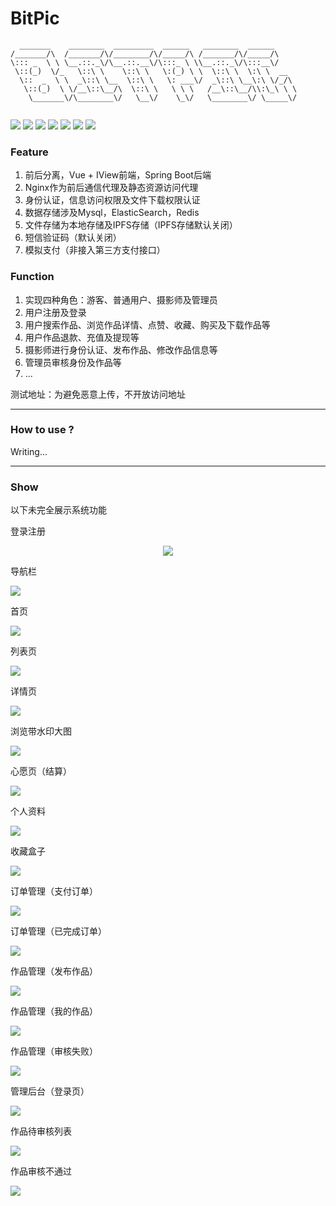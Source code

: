 # BitPic
```
  _______    ________  _________  ______   ________  ______      
/_______/\  /_______/\/________/\/_____/\ /_______/\/_____/\     
\::: _  \ \ \__.::._\/\__.::.__\/\:::_ \ \\__.::._\/\:::__\/     
 \::(_)  \/_   \::\ \    \::\ \   \:(_) \ \  \::\ \  \:\ \  __   
  \::  _  \ \  _\::\ \__  \::\ \   \: ___\/  _\::\ \__\:\ \/_/\  
   \::(_)  \ \/__\::\__/\  \::\ \   \ \ \   /__\::\__/\\:\_\ \ \ 
    \_______\/\________\/   \__\/    \_\/   \________\/ \_____\/ 
                                                                
```

![](https://img.shields.io/badge/java-1.8-blue.svg) ![](https://img.shields.io/badge/springboot-2.0.4-blue.svg) ![](https://img.shields.io/badge/vue-2.x-blue.svg) ![](https://img.shields.io/badge/iview-3-blue.svg) ![](https://img.shields.io/badge/ipfs-0.4.18-blue.svg) ![](https://img.shields.io/badge/nginx-1.15.7-blue.svg) ![](https://img.shields.io/badge/elasticsearch-5.6.3-blue.svg)

### Feature

1. 前后分离，Vue + IView前端，Spring Boot后端
2. Nginx作为前后通信代理及静态资源访问代理
3. 身份认证，信息访问权限及文件下载权限认证
4. 数据存储涉及Mysql，ElasticSearch，Redis
5. 文件存储为本地存储及IPFS存储（IPFS存储默认关闭）
6. 短信验证码（默认关闭）
7. 模拟支付（非接入第三方支付接口）

### Function

1. 实现四种角色：游客、普通用户、摄影师及管理员
2. 用户注册及登录
3. 用户搜索作品、浏览作品详情、点赞、收藏、购买及下载作品等
4. 用户作品退款、充值及提现等
5. 摄影师进行身份认证、发布作品、修改作品信息等
6. 管理员审核身份及作品等
7. ...



测试地址：为避免恶意上传，不开放访问地址



---

### How to use ?

Writing...



---

### Show

以下未完全展示系统功能

登录注册

<div style="text-align: center"><img src="https://github.com/Dengqlbq/BitPic/blob/master/img/1.png"></div>



导航栏

![](https://github.com/Dengqlbq/BitPic/blob/master/img/2.png)



首页

![](https://github.com/Dengqlbq/BitPic/blob/master/img/3.png)



列表页

![](https://github.com/Dengqlbq/BitPic/blob/master/img/4.png)



详情页

![](https://github.com/Dengqlbq/BitPic/blob/master/img/5.png)



浏览带水印大图

![](https://github.com/Dengqlbq/BitPic/blob/master/img/6.jpg)



心愿页（结算）

![](https://github.com/Dengqlbq/BitPic/blob/master/img/7.png)



个人资料

![](https://github.com/Dengqlbq/BitPic/blob/master/img/8.png)



收藏盒子

![](https://github.com/Dengqlbq/BitPic/blob/master/img/9.png)



订单管理（支付订单）

![](https://github.com/Dengqlbq/BitPic/blob/master/img/10.png)



订单管理（已完成订单）

![](https://github.com/Dengqlbq/BitPic/blob/master/img/11.png)



作品管理（发布作品）

![](https://github.com/Dengqlbq/BitPic/blob/master/img/12.png)



作品管理（我的作品）

![](https://github.com/Dengqlbq/BitPic/blob/master/img/13.png)



作品管理（审核失败）

![](https://github.com/Dengqlbq/BitPic/blob/master/img/14.png)



管理后台（登录页）

![](https://github.com/Dengqlbq/BitPic/blob/master/img/15.png)



作品待审核列表

![](https://github.com/Dengqlbq/BitPic/blob/master/img/16.png)



作品审核不通过

![](https://github.com/Dengqlbq/BitPic/blob/master/img/17.png)
